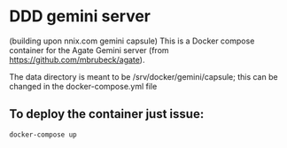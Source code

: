 # DDD gemini server

(building upon nnix.com gemini capsule)
This is a Docker compose container for the Agate Gemini server (from https://github.com/mbrubeck/agate).

The data directory is meant to be /srv/docker/gemini/capsule; this can be changed in the docker-compose.yml file

## To deploy the container just issue:
```
docker-compose up
```
